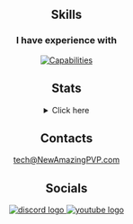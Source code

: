 <div align="center">
  
## Skills

### I have experience with

[![Capabilities](https://skillicons.dev/icons?i=java,py,cs,js,html,css,cpp,androidstudio,arduino,bash,cloudflare,opencv,cmake,discord,bots,eclipse,git,github,githubactions,gradle,unity,sqlite,idea,jquery,linux,maven,postman,robloxstudio,powershell,pr,raspberrypi,regex,replit,visualstudio,vscode,wordpress)](https://skillicons.dev)

## Stats

<details>
  <summary>Click here</summary>
  <img src="https://streak-stats.demolab.com?user=NewAmazingPVP&locale=en&mode=weekly&theme=dark&hide_border=false&border_radius=10" height="170" alt="streak graph" />
  <br />
  <a href="https://github.com/anuraghazra/github-readme-stats">
    <img height="165em" src="https://github-readme-stats.vercel.app/api?username=NewAmazingPVP&show_icons=true&hide_title=true&theme=transparent&count_private=true&include_all_commits=true&rank_icon=github" />
  </a>
  <a href="https://github.com/anuraghazra/convoychat">
    <img height="165em" src="https://github-readme-stats.vercel.app/api/top-langs/?username=NewAmazingPVP&langs_count=8&layout=compact&hide_border=false&hide_title=true&theme=transparent" />
  </a>
  <br />
  <img src="https://github-readme-activity-graph.vercel.app/graph?username=NewAmazingPVP&radius=16&theme=react-dark&area=true&order=5" height="300" alt="activity-graph graph" />
  <br />
  <img src="/github-metrics.svg" alt="Metrics" />
  <img src="https://raw.githubusercontent.com/newamazingpvp/newamazingpvp/output/snake.svg" alt="Snake animation" />
</details>

## Contacts
[tech@NewAmazingPVP.com](mailto:tech@NewAmazingPVP.com)

## Socials
  <a href="https://discord.gg/PN8egFY3ap" target="_blank">
    <img src="https://raw.githubusercontent.com/maurodesouza/profile-readme-generator/master/src/assets/icons/social/discord/default.svg" width="52" height="40" alt="discord logo"  />
  </a>
  <a href="https://www.youtube.com/channel/UCIwxw2WVtyvNiCPuusi7fuw" target="_blank">
    <img src="https://raw.githubusercontent.com/maurodesouza/profile-readme-generator/master/src/assets/icons/social/youtube/default.svg" width="52" height="40" alt="youtube logo"  />
  </a>
  
</div>
